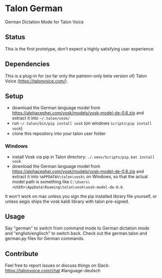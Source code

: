 # Talon German
German Dictation Mode for Talon Voice

## Status
This is the first prototype, don't expect a highly satisfying user experience.

## Dependencies
This is a plug-in for (so far only the patreon-only beta version of) Talon Voice (https://talonvoice.com/).

## Setup
* download the German language model from https://alphacephei.com/vosk/models/vosk-model-de-0.6.zip and extract it into `~/.talon/vosk/`
* run `~/.talon/bin/pip install vosk` (on windows `scripts\pip install vosk`)
* clone this repository into your talon user folder

### Windows
* install Vosk via pip in Talon directory: `./.venv/Scripts/pip.bat install vosk`
* download the German language model from https://alphacephei.com/vosk/models/vosk-model-de-0.6.zip and extract it into `%APPDATA%\talon\vosk\` on Windows, so that the actual model path is something like `C:\Users\<USER>\AppData\Roaming\talon\vosk\vosk-model-de-0.6`.

It won't work on mac unless you sign the pip installed library file yourself, or unless aegis ships the vosk kaldi library with talon pre-signed.

## Usage
Say "german" to switch from command mode to German dictation mode and "english/englisch" to switch back. Check out the german.talon and german.py files for German commands.

## Contribute
Feel free to report issues or discuss things on Slack: https://talonvoice.com/chat #language-deutsch
